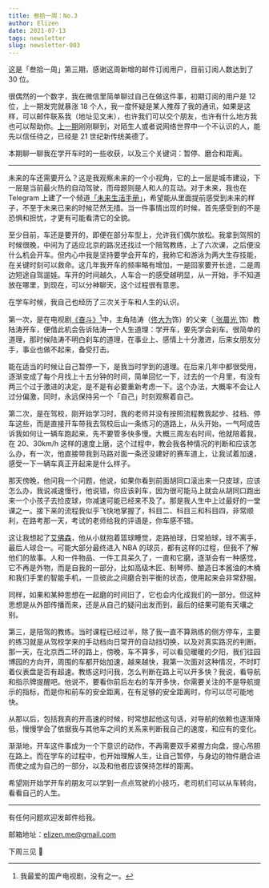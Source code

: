 ```yaml
--- 
title: 叁拾一周：No.3
author: Elizen
date: 2021-07-13
tags: newsletter
slug: newsletter-003
---
```

这是「叁拾一周」第三期，感谢这周新增的邮件订阅用户，目前订阅人数达到了 30 位。

很偶然的一个数字，我在微信里简单聊过自己在做这件事，初期订阅的用户是 12 位，上一期发完就暴涨 18 个人，我一度怀疑是某人推荐了我的通讯，如果是这样，可以邮件联系我（地址见文末），也许我们可以交个朋友，也许有什么地方我也可以帮助你。[上一期](https://elizen.me/newsletter/2021/07/newsletter-002/)刚刚聊到，对陌生人或者说网络世界中一个不认识的人，能先以信任待之，已经是 21 世纪新传统美德了。

本期聊一聊我在学开车时的一些收获，以及三个关键词：暂停、磨合和距离。

---- 

未来的车还需要开么？这是我观察未来的一个小视角，它的上一层是城市建设，下一层是当前最火热的自动驾驶，而母题则是人和人的互动。对于未来，我也在 Telegram 上建了一个频道[「未来生活手册」](https://t.me/what_is_future)，希望能从里面提前感受到未来的样子，不至于未来已来的时候茫然无措。当一件事情出现的时候，首先感受到的不是恐惧和担忧，才更有可能看清它的全貌。

至少目前，车还是要开的，即便在部分车型上，允许我们偶尔放松。我拿到驾照的时候很晚，中间为了适应北京的路况还找过一个陪驾教练，上了六次课，之后便没什么机会开车。但内心中我是坚持要学会开车的，我称它和游泳为两大生存技能，在关键时刻可以救命。这几年我开车的频率略有增加，一是回家要开长途，二是周边短途自驾遛娃。车开的时间越久，人车合一的感受越明显，从一开始，手不知道放在哪里，到现在，可以分神聊天，这个过程很有意思。

在学车时候，我自己也经历了三次关于车和人生的认识。

第一次，是在电视剧[《奋斗》](https://movie.douban.com/subject/2138507/)[^1]中，主角陆涛（[佟大为](https://movie.douban.com/celebrity/1009179/)饰）的父亲（[ 张晨光 ](https://movie.douban.com/celebrity/1275270/)饰）教陆涛开车，便借此机会告诉陆涛一个人生道理：学开车，要先学会刹车。很简单的道理，那时候陆涛不明白刹车的道理，在事业上、感情上十分激进，后来女朋友分手，事业也做不起来，备受打击。

能在适当的时候让自己暂停一下，是我当时学到的道理。在后来几年中都很受用，逐渐变成了每个月找上十五分钟的时间，简单回忆一下，过去的一个月里，有没有两三个过于激进的决定，是不是有必要重新考虑一下。这个办法，大概率不会让人过分偏激，同时，永远保持另一个「自己」时刻观察着自己。

第二次，是在驾校，刚开始学习时，我的老师并没有按照流程教我起步、挂档、停车这些，而是直接开车带我去驾校后山一条练习的道路上，从头开始，一气呵成告诉我如何让一辆车跑起来，先不要管多快多慢。大概三周左右时间，他就陪着我，在 20、30km/h 这样的速度上磨，这个过程中，教会我各种情况的判断和应该怎么办，有一次，他直接带我到马路对面一条还没建好的赛车道上，让我试着加速，感受一下一辆车真正开起来是什么样子。

那天傍晚，他问我一个问题，他说，如果你看到前面胡同口滚出来一只皮球，应该怎么办，我说减速慢行，他说错，你应该刹车，因为很可能马上就会从胡同口跑出来一个小孩子去捡皮球，你减速可能已经来不及了。那是我人生中上过最好的一堂课之一。接下来的流程我似乎飞快地掌握了，科目二、科目三和科目四，非常顺利，在路考那一天，考试的老师给我的评语是，你车感不错。

这让我想起了[艾佛森](https://en.wikipedia.org/wiki/Allen_Iverson)，他从小就抱着篮球睡觉，走路拍球，日常拍球，球不离手，最后人球合一。可能大部分最终进入 NBA 的球员，都有这样的过程，但我不了解他们的故事。人和一件物品、一件工具呆久了，一直和它磨，逐渐会有一种感觉，它不再是外物，而是自我的一部分，比如高级木匠、制琴师、酿造日本酱油的木桶和我们手里的智能手机，一旦彼此之间磨合到平衡的状态，使用起来会非常舒服。

同样，如果和某种思想在一起磨的时间旧了，它也会内化成我们的一部分。但这种思想是从外部传播而来，还是从自己的疑问出发而到，最后的结果可能有天壤之别。

第三，是陪驾的教练。当时课程已经过半，除了我一直不算熟练的侧方停车，主要的练习就是从驾校学来的手动档向日常开的自动挡切换，以及对真实路况的判断。那一天，在北京西二环的路上，傍晚，车不算多，可以看见暖暖的夕阳，我们往园博园的方向开，周围的车都开始加速，越来越快，我第一次面对这种情况，不时盯着仪表盘是否有超速。教练这时问我，怎么判断在路上可以开多快？我说，看导航和指示牌提醒吧。他说不，要看你前后左右的车开多快，你需要关注的不是导航提示的指标，而是你和前车的安全距离，在有足够的安全距离时，你可以尽可能地快。

从那以后，包括我真的开高速的时候，时常想起他这句话，对导航的依赖也逐渐降低，慢慢学会了依据我与其他车之间的关系来判断我自己的速度，和应有的变化。

渐渐地，开车这件事成为一个下意识的动作，不再需要双手紧握方向盘，提心吊胆在路上。而在学车的过程中，也开始理解人生，让自己暂停，与身边的物件磨合进而使之成为自己的一部分，以及和他者应该保持怎样的距离。

希望刚开始学开车的朋友可以学到一点点驾驶的小技巧，老司机们可以从车转向，看看自己的人生。

---- 

有任何问题欢迎发邮件给我。

邮箱地址：elizen.me@gmail.com

下周三见 👋

[^1]:	我最爱的国产电视剧，没有之一。